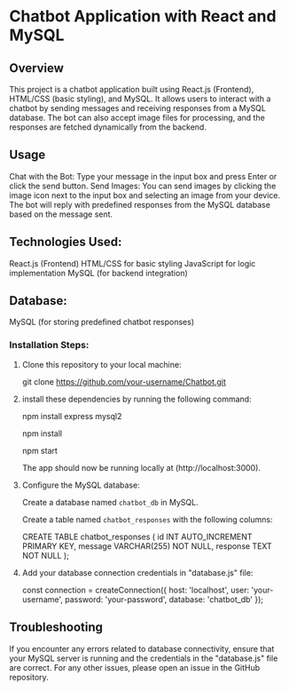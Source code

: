  # Chatbot Application with React and MySQL




## Overview

This project is a chatbot application built using React.js (Frontend), HTML/CSS (basic styling), and MySQL.
It allows users to interact with a chatbot by sending messages and receiving responses from a MySQL database.
The bot can also accept image files for processing, and the responses are fetched dynamically from the backend.

## Usage

Chat with the Bot: Type your message in the input box and press Enter or click the send button.
Send Images: You can send images by clicking the image icon next to the input box and selecting an image from your device.
The bot will reply with predefined responses from the MySQL database based on the message sent.

## Technologies Used:
React.js (Frontend)
HTML/CSS for basic styling
JavaScript for logic implementation
MySQL (for backend integration)


## Database:

  MySQL (for storing predefined chatbot responses)

### Installation Steps:

1. Clone this repository to your local machine:

    git clone https://github.com/your-username/Chatbot.git   

2. install these dependencies by running the following command:
   
   npm install express mysql2
   
   npm install
   
   npm start
   
   The app should now be running locally at (http://localhost:3000).

3. Configure the MySQL database:

    Create a database named `chatbot_db` in MySQL.

    Create a table named `chatbot_responses` with the following columns:

 

    CREATE TABLE chatbot_responses (
        id INT AUTO_INCREMENT PRIMARY KEY,
        message VARCHAR(255) NOT NULL,
        response TEXT NOT NULL
    );
    

4. Add your database connection credentials in "database.js" file:

    
    const connection = createConnection({
        host: 'localhost',
        user: 'your-username',
        password: 'your-password',
        database: 'chatbot_db'
    });
    


## Troubleshooting

If you encounter any errors related to database connectivity, ensure that your MySQL server is running and the credentials in the "database.js" file are correct.
For any other issues, please open an issue in the GitHub repository.
